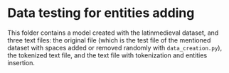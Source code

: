 # Data testing for entities adding

This folder contains a model created with the latinmedieval dataset, and three text files: the original file (which is the test file of the mentioned dataset with spaces added or removed randomly with `data_creation.py`), the tokenized text file, and the text file with tokenization and entities insertion. 

